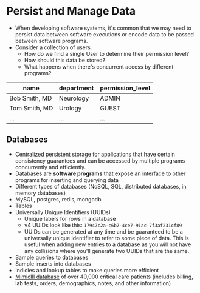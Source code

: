 # Persist and Manage Data
* When developing software systems, it's common that we may need to persist data between software executions or encode data to be passed between software programs.
* Consider a collection of users. 
  * How do we find a single User to determine their permission level? 
  * How should this data be stored?
  * What happens when there's concurrent access by different programs?

| name          | department | permission_level |
|---------------|------------|------------------|
| Bob Smith, MD | Neurology  | ADMIN            |
| Tom Smith, MD | Urology    | GUEST            |
|      ...      |    ...     |       ...        |




## Databases
* Centralized persistent storage for applications that have certain consistency guarantees and can be accessed by multiple programs concurrently and efficiently.
* Databases are __software programs__ that expose an interface to other programs for inserting and querying data 
* Different types of databases (NoSQL, SQL, distributed databases, in memory databases)
* MySQL, postgres, redis, mongodb
* Tables
* Universally Unique Identifiers (UUIDs)
  * Unique labels for rows in a database 
  * v4 UUIDs look like this: `17947c2a-c6b7-4ce7-91ac-7f3af231cf89`
  * UUIDs can be generated at any time and be guaranteed to be a universally unique identifier to refer to some piece of data. This is useful when adding new entries to a database as you will not have any collisions where you'll generate two UUIDs that are the same.
* Sample queries to databases
* Sample inserts into databases
* Indicies and lookup tables to make queries more efficient
* [MimicIII database](https://mimic.physionet.org/) of over 40,000 critical care patients (includes billing, lab tests, orders, demographics, notes, and other information) 
